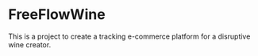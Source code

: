 # FreeFlowWine
This is a project to create a tracking e-commerce platform for a disruptive wine creator.
